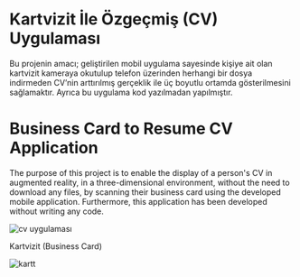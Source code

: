 # Kartvizit İle Özgeçmiş (CV) Uygulaması
Bu projenin amacı; geliştirilen mobil uygulama sayesinde kişiye ait olan kartvizit kameraya okutulup telefon üzerinden herhangi bir dosya indirmeden CV’nin arttırılmış gerçeklik ile üç boyutlu ortamda gösterilmesini sağlamaktır. 
Ayrıca bu uygulama kod yazılmadan yapılmıştır.
# Business Card to Resume CV Application
The purpose of this project is to enable the display of a person's CV in augmented reality, in a three-dimensional environment, without the need to download any files, by scanning their business card using the developed mobile application.
Furthermore, this application has been developed without writing any code.

![cv uygulaması](https://github.com/Hkaya50126/Business-Card-to-Resume-CV-Application/assets/58502933/1be05920-3f83-4ad7-83c0-22a49e0d1915)

Kartvizit (Business Card)

![kartt](https://github.com/Hkaya50126/Business-Card-to-Resume-CV-Application/assets/58502933/b8289c01-ade6-49b5-8bd7-62ba84e6124e)

